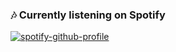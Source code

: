 ### 🎶 Currently listening on Spotify

[![spotify-github-profile](https://spotify-github-profile.vercel.app/api/view?uid=31hbjopzjuyt4f4cmfmwygxyndqe&cover_image=true&theme=compact)](https://spotify-github-profile.vercel.app/api/view?uid=31hbjopzjuyt4f4cmfmwygxyndqe&redirect=true)
